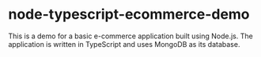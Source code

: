 # node-typescript-ecommerce-demo
This is a demo for a basic e-commerce application built using Node.js. The application is written in TypeScript and uses MongoDB as its database.

